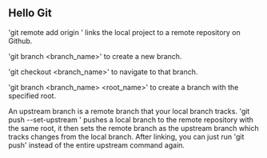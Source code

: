 ## Hello Git

'git remote add origin <repo-clone-url>' links the local project to a remote repository on Github.

'git branch <branch_name>' to create a new branch. 

'git checkout <branch_name>' to navigate to that branch.

'git branch <branch_name> <root_name>' to create a branch with the specified root.

An upstream branch is a remote branch that your local branch tracks. 'git push --set-upstream <branch-name>' pushes a local branch to the remote repository with the same root, it then sets the remote branch as the upstream branch which tracks changes from the local branch. After linking, you can just run 'git push' instead of the entire upstream command again.